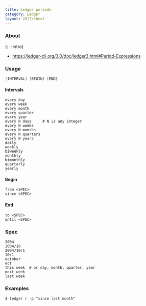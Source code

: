 ```yaml
---
title: Ledger periods
category: Ledger
layout: 2017/sheet
---
```


### About
{: .-intro}

- <https://ledger-cli.org/3.0/doc/ledger3.html#Period-Expressions>

### Usage

    [INTERVAL] [BEGIN] [END]

#### Intervals

    every day
    every week
    every month
    every quarter
    every year
    every N days     # N is any integer
    every N weeks
    every N months
    every N quarters
    every N years
    daily
    weekly
    biweekly
    monthly
    bimonthly
    quarterly
    yearly

#### Begin

    from <SPEC>
    since <SPEC>

#### End

    to <SPEC>
    until <SPEC>

### Spec

    2004
    2004/10
    2004/10/1
    10/1
    october
    oct
    this week  # or day, month, quarter, year
    next week
    last week

### Examples

    $ ledger r -p "since last month"
